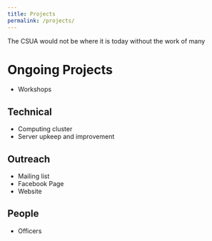 ```yaml
---
title: Projects
permalink: /projects/
---
```


The CSUA would not be where it is today without the work of many 

# Ongoing Projects

- Workshops

## Technical

- Computing cluster
- Server upkeep and improvement

## Outreach

- Mailing list
- Facebook Page
- Website

## People

- Officers
